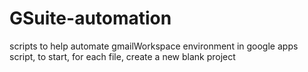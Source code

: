 # GSuite-automation
scripts to help automate gmailWorkspace environment
in google apps script, to start, for each file, create a new blank project
